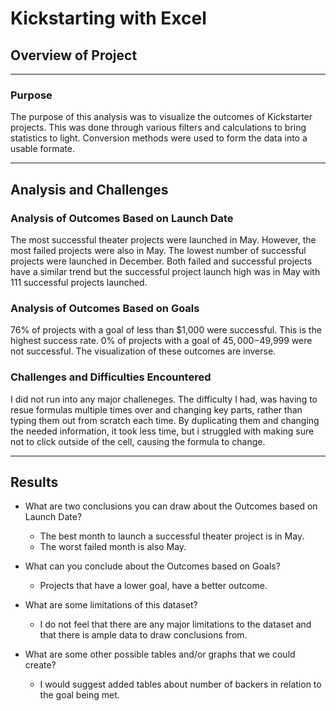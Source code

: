 # Kickstarting with Excel

## Overview of Project
---
### Purpose

The purpose of this analysis was to visualize the outcomes of Kickstarter projects. This was done through various filters and calculations to bring statistics to light. Conversion methods were used to form the data into a usable formate.

---
## Analysis and Challenges

### Analysis of Outcomes Based on Launch Date

The most successful theater projects were launched in May. However, the most failed projects were also in May. The lowest number of successful projects were launched in December. Both failed and successful projects have a similar trend but the successful project launch high was in May with 111 successful projects launched. 

### Analysis of Outcomes Based on Goals

76% of projects with a goal of less than $1,000 were successful. This is the highest success rate. 0% of projects with a goal of $45,000-$49,999 were not successful. The visualization of these outcomes are inverse. 

### Challenges and Difficulties Encountered

I did not run into any major challeneges. The difficulty I had, was having to resue formulas multiple times over and changing key parts, rather than typing them out from scratch each time. By duplicating them and changing the needed information, it took less time, but i struggled with making sure not to click outside of the cell, causing the formula to change.

---
## Results

- What are two conclusions you can draw about the Outcomes based on Launch Date?
  - The best month to launch a successful theater project is in May.
  - The worst failed month is also May.

- What can you conclude about the Outcomes based on Goals?
  - Projects that have a lower goal, have a better outcome.

- What are some limitations of this dataset?
  - I do not feel that there are any major limitations to the dataset and that there is ample data to draw conclusions from.

- What are some other possible tables and/or graphs that we could create?
  - I would suggest added tables about number of backers in relation to the goal being met.
